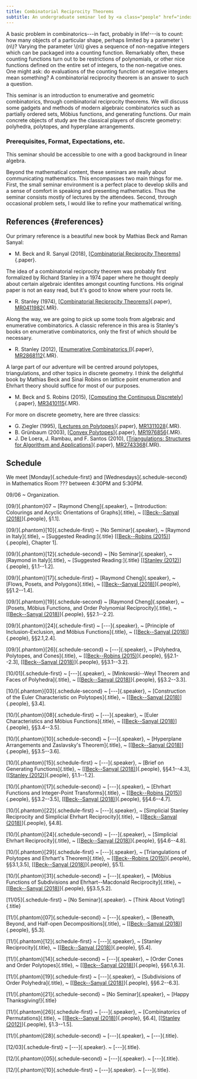 ```yaml
---
title: Combinatorial Reciprocity Theorems
subtitle: An undergraduate seminar led by <a class="people" href="index.html">Raymond Cheng</a> during the fall of 2018.
---
```


A basic problem in combinatorics---in fact, probably in life!---is to count:
how many objects of a particular shape, perhaps limited by a parameter \\(n\\)?
Varying the parameter \\(n\\) gives a sequence of non-negative integers which
can be packaged into a counting function.
Remarkably often, these counting functions turn out to be restrictions of
polynomials, or other nice functions defined on the entire set of integers,
to the non-negative ones.
One might ask: do evaluations of the counting function at negative integers
mean something?
A combinatorial reciprocity theorem is an answer to such a question.

This seminar is an introduction to enumerative and geometric combinatorics,
through combinatorial reciprocity theorems.
We will discuss some gadgets and methods of modern algebraic combinatorics such
as partially ordered sets, Möbius functions, and generating functions.
Our main concrete objects of study are the classical players of discrete
geometry: polyhedra, polytopes, and hyperplane arrangements.

### Prerequisites, Format, Expectations, etc.

This seminar should be accessible to one with a good background in linear
algebra.

Beyond the mathematical content, these seminars are really about communicating
mathematics.
This encompasses two main things for me.
First, the small seminar environment is a perfect place to develop skills and a
sense of comfort in speaking and presenting mathematics.
Thus the seminar consists mostly of lectures by the attendees.
Second, through occasional problem sets, I would like to refine your
mathematical writing.

## References {#references}

Our primary reference is a beautiful new book by Mathias Beck and Raman Sanyal:

* M. Beck and R. Sanyal (2018),
[[Combinatorial Reciprocity Theorems][BS-CRT]]{.paper}.

The idea of a combinatorial reciprocity theorem was probably first formalized by
Richard Stanley in a 1974 paper where he thought deeply about certain algebraic
identites amongst counting functions.
His original paper is not an easy read, but it's good to know where your roots
lie.

* R. Stanley (1974),
[[Combinatorial Reciprocity Theorems][Stanley-CRT]]{.paper},
[MR0411982](https://mathscinet.ams.org/mathscinet/search/publdoc.html?&pg1=MR&s1=0411982){.MR}.

Along the way, we are going to pick up some tools from algebraic and enumerative
combinatorics.
A classic reference in this area is Stanley's books on enumerative
combinatorics, only the first of which should be necessary.

* R. Stanley (2012),
[[Enumerative Combinatorics I][Stanley-ECI]]{.paper},
[MR2868112](https://mathscinet.ams.org/mathscinet/search/publdoc.html?&pg1=MR&s1=2868112){.MR}.

A large part of our adventure will be centred around polytopes, triangulations,
and other topics in discrete geometry.
I think the delightful book by Mathias Beck and Sinai Robins on lattice point
enumeration and Ehrhart theory should suffice for most of our purposes.

* M. Beck and S. Robins (2015),
[[Computing the Continuous Discretely][BR-CCD]]{.paper},
[MR3410115](https://mathscinet.ams.org/mathscinet/search/publdoc.html?&pg1=MR&s1=3410115){.MR}.

For more on discrete geometry, here are three classics:

* G. Ziegler (1995),
[[Lectures on Polytopes][Z-polytopes]]{.paper},
[MR1311028](https://mathscinet.ams.org/mathscinet/search/publdoc.html?&pg1=MR&s1=1311028){.MR}.
* B. Grünbaum (2003),
[[Convex Polytopes][G-polytopes]]{.paper},
[MR1976856](https://mathscinet.ams.org/mathscinet/search/publdoc.html?&pg1=MR&s1=1976856){.MR}.
* J. De Loera, J. Rambau, and F. Santos (2010),
[[Triangulations: Structures for Algorithsm and Applications][DLRS-tris]]{.paper},
[MR2743368](https://mathscinet.ams.org/mathscinet/search/publdoc.html?&pg1=MR&s1=2743368){.MR}.

## Schedule

We meet [Monday]{.schedule-first} and [Wednesdays]{.schedule-second} in
Mathematics Room ??? between 4:30PM and 5:30PM.

09/06
  ~ Organization.

[09/]{.phantom}07
  ~ [Raymond Cheng]{.speaker},
  ~ [Introduction: Colourings and Acyclic Orientations of Graphs]{.title},
  ~ \[[[Beck--Sanyal (2018)][BS-CRT]]{.people}, §1.1\].

[09/]{.phantom}[10]{.schedule-first}
  ~ [No Seminar]{.speaker},
  ~ [Raymond in Italy]{.title},
  ~ [Suggested Reading:]{.title}
    \[[[Beck--Robins (2015)][BR-CCD]]{.people}, Chapter 1\].

[09/]{.phantom}[12]{.schedule-second}
  ~ [No Seminar]{.speaker},
  ~ [Raymond in Italy]{.title},
  ~ [Suggested Reading:]{.title}
    \[[[Stanley (2012)][Stanley-ECI]]{.people}, §1.1--1.2\].

[09/]{.phantom}[17]{.schedule-first}
  ~ [Raymond Cheng]{.speaker},
  ~ [Flows, Posets, and Polygons]{.title},
  ~ \[[[Beck--Sanyal (2018)][BS-CRT]]{.people}, §§1.2--1.4\].

[09/]{.phantom}[19]{.schedule-second}
  ~ [Raymond Cheng]{.speaker},
  ~ [Posets, Möbius Functions, and Order Polynomial Reciprocity]{.title},
  ~ \[[[Beck--Sanyal (2018)][BS-CRT]]{.people}, §§2.1--2.2\].

[09/]{.phantom}[24]{.schedule-first}
  ~ [---]{.speaker},
  ~ [Principle of Inclusion-Exclusion, and Möbius Functions]{.title},
  ~ \[[[Beck--Sanyal (2018)][BS-CRT]]{.people}, §§2.1,2.4\].

[09/]{.phantom}[26]{.schedule-second}
  ~ [---]{.speaker},
  ~ [Polyhedra, Polytopes, and Cones]{.title},
  ~ \[[[Beck--Robins (2015)][BR-CCD]]{.people}, §§2.1--2.3\],
    \[[[Beck--Sanyal (2018)][BS-CRT]]{.people}, §§3.1--3.2\].

[10/01]{.schedule-first}
  ~ [---]{.speaker},
  ~ [Minkowski--Weyl Theorem and Faces of Polyhedra]{.title},
  ~ \[[[Beck--Sanyal (2018)][BS-CRT]]{.people}, §§3.2--3.3\].

[10/]{.phantom}[03]{.schedule-second}
  ~ [---]{.speaker},
  ~ [Construction of the Euler Characteristic on Polytopes]{.title},
  ~ \[[[Beck--Sanyal (2018)][BS-CRT]]{.people}, §3.4\].

[10/]{.phantom}[08]{.schedule-first}
  ~ [---]{.speaker},
  ~ [Euler Characteristics and Möbius Functions]{.title},
  ~ \[[[Beck--Sanyal (2018)][BS-CRT]]{.people}, §§3.4--3.5\].


[10/]{.phantom}[10]{.schedule-second}
  ~ [---]{.speaker},
  ~ [Hyperplane Arrangements and Zaslavsky's Theorem]{.title},
  ~ \[[[Beck--Sanyal (2018)][BS-CRT]]{.people}, §§3.5--3.6\].

[10/]{.phantom}[15]{.schedule-first}
  ~ [---]{.speaker},
  ~ [Brief on Generating Functions]{.title},
  ~ \[[[Beck--Sanyal (2018)][BS-CRT]]{.people}, §§4.1--4.3\],
    \[[[Stanley (2012)][Stanley-ECI]]{.people}, §1.1--1.2\].

[10/]{.phantom}[17]{.schedule-second}
  ~ [---]{.speaker},
  ~ [Ehrhart Functions and Integer-Point Transforms]{.title},
  ~ \[[[Beck--Robins (2015)][BR-CCD]]{.people}, §§3.2--3.5\],
    \[[[Beck--Sanyal (2018)][BS-CRT]]{.people}, §§4.6--4.7\].

[10/]{.phantom}[22]{.schedule-first}
  ~ [---]{.speaker},
  ~ [Simplicial Stanley Reciprocity and Simplicial Ehrhart Reciprocity]{.title},
  ~ \[[[Beck--Sanyal (2018)][BS-CRT]]{.people}, §4.8\].

[10/]{.phantom}[24]{.schedule-second}
  ~ [---]{.speaker},
  ~ [Simplicial Ehrhart Reciprocity]{.title},
  ~ \[[[Beck--Sanyal (2018)][BS-CRT]]{.people}, §§4.6--4.8\].

[10/]{.phantom}[29]{.schedule-first}
  ~ [---]{.speaker},
  ~ [Triangulations of Polytopes and Ehrhart's Theorem]{.title},
  ~ \[[[Beck--Robins (2015)][BR-CCD]]{.people}, §§3.1,3.5\],
    \[[[Beck--Sanyal (2018)][BS-CRT]]{.people}, §5.1\].

[10/]{.phantom}[31]{.schedule-second}
  ~ [---]{.speaker},
  ~ [Möbius Functions of Subdivisions and Ehrhart--Macdonald Reciprocity]{.title},
  ~ \[[[Beck--Sanyal (2018)][BS-CRT]]{.people}, §§3.5,5.2\].

[11/05]{.schedule-first}
  ~ [No Seminar]{.speaker}.
  ~ [Think About Voting!]{.title}

[11/]{.phantom}[07]{.schedule-second}
  ~ [---]{.speaker},
  ~ [Beneath, Beyond, and Half-open Decompositions]{.title},
  ~ \[[[Beck--Sanyal (2018)][BS-CRT]]{.people}, §5.3\].

[11/]{.phantom}[12]{.schedule-first}
  ~ [---]{.speaker},
  ~ [Stanley Reciprocity]{.title},
  ~ \[[[Beck--Sanyal (2018)][BS-CRT]]{.people}, §5.4\].

[11/]{.phantom}[14]{.schedule-second}
  ~ [---]{.speaker},
  ~ [Order Cones and Order Polytopes]{.title},
  ~ \[[[Beck--Sanyal (2018)][BS-CRT]]{.people}, §§6.1,6.3\].

[11/]{.phantom}[19]{.schedule-first}
  ~ [---]{.speaker},
  ~ [Subdivisions of Order Polyhedra]{.title},
  ~ \[[[Beck--Sanyal (2018)][BS-CRT]]{.people}, §§6.2--6.3\].

[11/]{.phantom}[21]{.schedule-second}
  ~ [No Seminar]{.speaker},
  ~ [Happy Thanksgiving!]{.title}

[11/]{.phantom}[26]{.schedule-first}
  ~ [---]{.speaker},
  ~ [Combinatorics of Permutations]{.title},
  ~ \[[[Beck--Sanyal (2018)][BS-CRT]]{.people}, §6.4\],
    \[[[Stanley (2012)][Stanley-ECI]]{.people}, §1.3--1.5\].

[11/]{.phantom}[28]{.schedule-second}
  ~ [---]{.speaker},
  ~ [---]{.title}.

[12/03]{.schedule-first}
  ~ [---]{.speaker}.
  ~ [---]{.title}.

[12/]{.phantom}[05]{.schedule-second}
  ~ [---]{.speaker}.
  ~ [---]{.title}.

[12/]{.phantom}[10]{.schedule-first}
  ~ [---]{.speaker}.
  ~ [---]{.title}.

[BS-CRT]: <http://math.sfsu.edu/beck/papers/crt.pdf>
[Stanley-CRT]: <https://www.sciencedirect.com/science/article/pii/0001870874900309>
[Stanley-ECI]: <http://www-math.mit.edu/~rstan/ec/ec1.pdf>
[BR-CCD]: <https://link.springer.com/book/10.1007/978-1-4939-2969-6>
[Z-polytopes]: <https://link.springer.com/book/10.1007%2F978-1-4613-8431-1>
[G-polytopes]: <https://link.springer.com/book/10.1007%2F978-1-4613-0019-9>
[DLRS-tris]: <https://link.springer.com/book/10.1007%2F978-3-642-12971-1>

